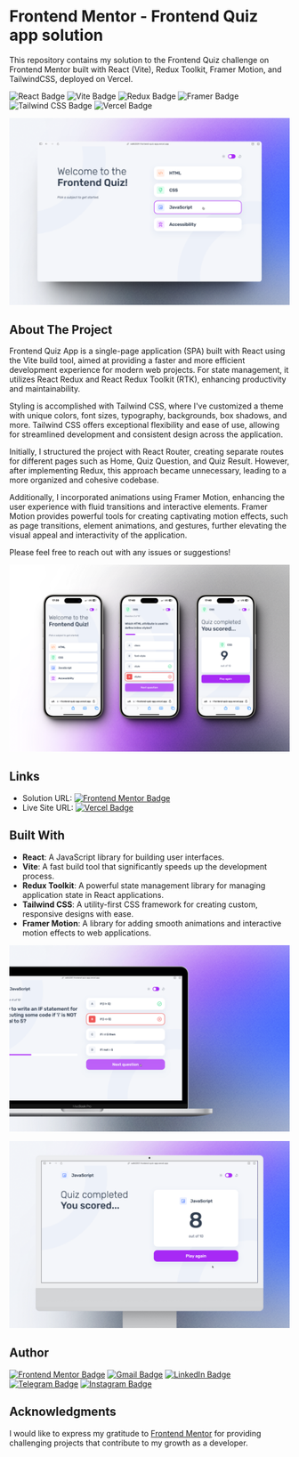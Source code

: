 # Frontend Mentor - Frontend Quiz app solution

This repository contains my solution to the Frontend Quiz challenge on Frontend Mentor built with React (Vite), Redux Toolkit, Framer Motion, and TailwindCSS, deployed on Vercel.

![React Badge](https://img.shields.io/badge/React-61DAFB?logo=react&logoColor=000&style=flat)
![Vite Badge](https://img.shields.io/badge/Vite-646CFF?logo=vite&logoColor=fff&style=flat)
![Redux Badge](https://img.shields.io/badge/Redux-764ABC?logo=redux&logoColor=fff&style=flat)
![Framer Badge](https://img.shields.io/badge/Framer-05F?logo=framer&logoColor=fff&style=flat)
![Tailwind CSS Badge](https://img.shields.io/badge/Tailwind%20CSS-06B6D4?logo=tailwindcss&logoColor=fff&style=flat)
![Vercel Badge](https://img.shields.io/badge/Vercel-000?logo=vercel&logoColor=fff&style=flat)

[![ScreenShot](https://github.com/Valik3201/frontend-quiz-app/blob/main/assets/shots-1.png)](https://github.com/Valik3201/frontend-quiz-app/blob/main/assets/shots-1.png)

## About The Project

Frontend Quiz App is a single-page application (SPA) built with React using the Vite build tool, aimed at providing a faster and more efficient development experience for modern web projects. For state management, it utilizes React Redux and React Redux Toolkit (RTK), enhancing productivity and maintainability.

Styling is accomplished with Tailwind CSS, where I've customized a theme with unique colors, font sizes, typography, backgrounds, box shadows, and more. Tailwind CSS offers exceptional flexibility and ease of use, allowing for streamlined development and consistent design across the application.

Initially, I structured the project with React Router, creating separate routes for different pages such as Home, Quiz Question, and Quiz Result. However, after implementing Redux, this approach became unnecessary, leading to a more organized and cohesive codebase.

Additionally, I incorporated animations using Framer Motion, enhancing the user experience with fluid transitions and interactive elements. Framer Motion provides powerful tools for creating captivating motion effects, such as page transitions, element animations, and gestures, further elevating the visual appeal and interactivity of the application.

Please feel free to reach out with any issues or suggestions!

[![ScreenShot](https://github.com/Valik3201/frontend-quiz-app/blob/main/assets/shots-2.png)](https://github.com/Valik3201/frontend-quiz-app/blob/main/assets/shots-2.png)

## Links

- Solution URL:
  [![Frontend Mentor Badge](https://img.shields.io/badge/Frontend%20Mentor-3F54A3?logo=frontendmentor&logoColor=fff&style=flat)](https://www.frontendmentor.io/solutions/frontend-quiz-app-react-redux-framer-vercel-U0akGpRn0o)
- Live Site URL:
  [![Vercel Badge](https://img.shields.io/badge/Vercel-000?logo=vercel&logoColor=fff&style=flat)](https://valik3201-frontend-quiz-app.vercel.app)

## Built With

- **React**: A JavaScript library for building user interfaces.
- **Vite**: A fast build tool that significantly speeds up the development process.
- **Redux Toolkit**: A powerful state management library for managing application state in React applications.
- **Tailwind CSS**: A utility-first CSS framework for creating custom, responsive designs with ease.
- **Framer Motion**: A library for adding smooth animations and interactive motion effects to web applications.

[![ScreenShot](https://github.com/Valik3201/frontend-quiz-app/blob/main/assets/shots-3.png)](https://github.com/Valik3201/frontend-quiz-app/blob/main/assets/shots-3.png)

[![ScreenShot](https://github.com/Valik3201/frontend-quiz-app/blob/main/assets/shots-4.png)](https://github.com/Valik3201/frontend-quiz-app/blob/main/assets/shots-4.png)

## Author

[![Frontend Mentor Badge](https://img.shields.io/badge/Frontend%20Mentor-3F54A3?logo=frontendmentor&logoColor=fff&style=flat)](https://www.frontendmentor.io/profile/Valik3201)
[![Gmail Badge](https://img.shields.io/badge/Gmail-EA4335?logo=gmail&logoColor=fff&style=flat)](mailto:valik3201@gmail.com)
[![LinkedIn Badge](https://img.shields.io/badge/LinkedIn-0A66C2?logo=linkedin&logoColor=fff&style=flat)](https://www.linkedin.com/in/valentynchernetskyi/)
[![Telegram Badge](https://img.shields.io/badge/Telegram-26A5E4?logo=telegram&logoColor=fff&style=flat)](https://t.me/valik3201)
[![Instagram Badge](https://img.shields.io/badge/Instagram-E4405F?logo=instagram&logoColor=fff&style=flat)](https://www.instagram.com/valik_chern/)

## Acknowledgments

I would like to express my gratitude to [Frontend Mentor](https://www.frontendmentor.io) for providing challenging projects that contribute to my growth as a developer.
